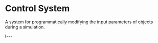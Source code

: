 # Control System

A system for programmatically modifying the input parameters of objects during a simulation.

!---
